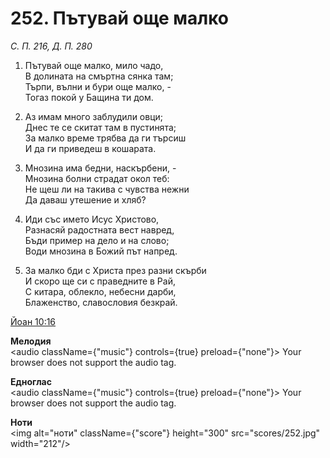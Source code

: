 # 252. Пътувай още малко

_С. П. 216, Д. П. 280_

1. Пътувай още малко, мило чадо,  
В долината на смъртна сянка там;  
Търпи, вълни и бури още малко, -  
Тогаз покой у Бащина ти дом.  

2. Аз имам много заблудили овци;  
Днес те се скитат там в пустинята;  
За малко време трябва да ги търсиш  
И да ги приведеш в кошарата.  

3. Мнозина има бедни, наскърбени, -  
Мнозина болни страдат окол теб:  
Не щеш ли на такива с чувства нежни  
Да даваш утешение и хляб?

4. Иди със името Исус Христово,  
Разнасяй радостната вест навред,  
Бъди пример на дело и на слово;  
Води мнозина в Божий път напред.  

5. За малко бди с Христа през разни скърби  
И скоро ще си с праведните в Рай,  
С китара, облекло, небесни дарби,  
Блаженство, славословия безкрай.

[Йоан 10:16](http://biblia.bg/index.php?k=43&g=10&s=16)

**Мелодия**  
<audio className={"music"} controls={true} preload={"none"}>
    <source src="mp3/252.mp3" type="audio/mpeg"/>
    Your browser does not support the audio tag.
</audio>

**Едноглас**  
<audio className={"music"} controls={true} preload={"none"}>
    <source src="transp/252.mp3" type="audio/mpeg"/>
    Your browser does not support the audio tag.
</audio>

**Ноти**  
<img alt="ноти" className={"score"} height="300" src="scores/252.jpg" width="212"/>
